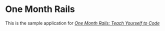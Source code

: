 # One Month Rails 

This is the sample application for 
[*One Month Rails: Teach Yourself to Code*](http://onemonthrails.com)
